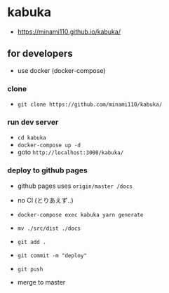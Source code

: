 # kabuka
* https://minami110.github.io/kabuka/


## for developers
* use docker (docker-compose)

### clone
* `git clone https://github.com/minami110/kabuka/`

### run dev server
* `cd kabuka`
* `docker-compose up -d`
* goto `http://localhost:3000/kabuka/`

### deploy to github pages
* github pages uses `origin/master /docs`
* no CI (とりあえず..)

* `docker-compose exec kabuka yarn generate`
* `mv ./src/dist ./docs`
* `git add .`
* `git commit -m "deploy"`
* `git push`
* merge to master